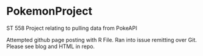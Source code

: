 # PokemonProject
ST 558 Project relating to pulling data from PokeAPI

Attempted github page posting with R File. Ran into issue remitting over Git. Please see blog and HTML in repo.

